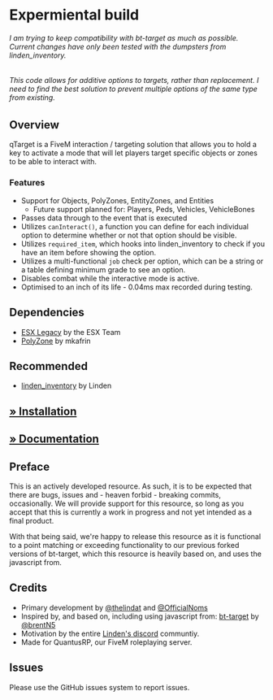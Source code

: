 # Expermiental build
###### I am trying to keep compatibility with bt-target as much as possible. Current changes have only been tested with the dumpsters from linden_inventory.
###### This code allows for additive options to targets, rather than replacement. I need to find the best solution to prevent multiple options of the same type from existing.

## Overview
qTarget is a FiveM interaction / targeting solution that allows you to hold a key to activate a mode that will let players target specific objects or zones to be able to interact with. 

### Features 
* Support for Objects, PolyZones, EntityZones, and Entities
  * Future support planned for: Players, Peds, Vehicles, VehicleBones
* Passes data through to the event that is executed
* Utilizes `canInteract()`, a function you can define for each individual option to determine whether or not that option should be visible. 
* Utilizes `required_item`, which hooks into linden_inventory to check if you have an item before showing the option. 
* Utilizes a multi-functional `job` check per option, which can be a string or a table defining minimum grade to see an option.
* Disables combat while the interactive mode is active.
* Optimised to  an inch of its life - 0.04ms max recorded during testing. 

## Dependencies
* [ESX Legacy](https://github.com/esx-framework/esx-legacy) by the ESX Team
* [PolyZone](https://github.com/mkafrin/PolyZone) by mkafrin
## Recommended
* [linden_inventory](https://github.com/thelindat/linden_inventory) by Linden

## [» Installation](https://github.com/QuantusRP/qtarget/wiki/Installation)
## [» Documentation](https://github.com/QuantusRP/qtarget/wiki)

## Preface 
This is an actively developed resource. As such, it is to be expected that there are bugs, issues and - heaven forbid - breaking commits, occasionally. We will provide support for this resource, so long as you accept that this is currently a work in progress and not yet intended as a final product. 

With that being said, we're happy to release this resource as it is functional to a point matching or exceeding functionality to our previous forked versions of bt-target, which this resource is heavily based on, and uses the javascript from. 

## Credits
* Primary development by [@thelindat](https://github.com/thelindat) and [@OfficialNoms](https://github.com/OfficialNoms)
* Inspired by, and based on, including using javascript from: [bt-target](https://github.com/brentN5/bt-target) by [@brentN5](https://github.com/brentN5)
* Motivation by the entire [Linden's discord](https://discord.gg/4V6VwvBEzQ) communtiy.
* Made for QuantusRP, our FiveM roleplaying server.

## Issues
Please use the GitHub issues system to report issues. 